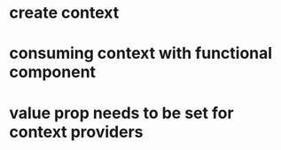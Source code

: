 # create context
# consuming context with functional component
# value prop needs to be set for context providers